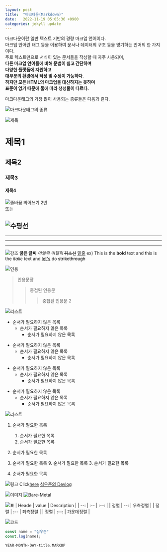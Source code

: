 ```yaml
---
layout: post
title:  "마크다운(Markdown)"
date:   2022-11-19 05:05:36 +0900
categories: jekyll update
---
```


마크다운이란 일반 텍스트 기반의 경량 마크업 언어이다.  
마크업 언어란 태그 등을 이용하여 문서나 데이터의 구조 등을 명기하는 언어의 한 가지이다.  
주로 텍스트만으로 서식이 있는 문서들을 작성할 때 자주 사용되며,  
**다른 마크업 언어들에 비해 문법이 쉽고 간단하며**  
**다양한 플랫폼에 지원하고**  
**대부분의 환경에서 작성 및 수정이 가능하다.**  
**하지만 모든 HTML의 마크업을 대신하지는 못하며**  
**표준이 없기 때문에 툴에 따라 생성물이 다르다.**  
  

마크다운태그의 가장 많이 사용되는 종류들은 다음과 같다.

![마크다운태그의 종류]({{site.baseurl}}/assets/images/md.PNG)
  

![제목]({{site.baseurl}}/assets/images/제목.PNG)
# 제목1
## 제목2
### 제목3
#### 제목4
  

![줄바꿈]({{site.baseurl}}/assets/images/줄바꿈.PNG)
띄어쓰기 2번  
또는 <br/>
  

![수평선]({{site.baseurl}}/assets/images/수평선.PNG)
---
***
___
***  
  

![강조]({{site.baseurl}}/assets/images/글자강조.PNG)
**굵은 글씨**
*이텔릭*
_이탤릭_
~~취소선~~
<u>밑줄</u>
ex) This is the **bold** text and this is the *italic* text and <u>let's</u> do ~~strikethrough~~
  

![인용]({{site.baseurl}}/assets/images/인용문.PNG)
> 인용문장
>> 중첩된 인용문
>>> 중첩된 인용문 2
  

![리스트]({{site.baseurl}}/assets/images/목록.PNG)
- 순서가 필요하지 않은 목록
    - 순서가 필요하지 않은 목록
        - 순서가 필요하지 않은 목록
* 순서가 필요하지 않은 목록
    * 순서가 필요하지 않은 목록
        * 순서가 필요하지 않은 목록
+ 순서가 필요하지 않은 목록
    + 순서가 필요하지 않은 목록
        + 순서가 필요하지 않은 목록
- 순서가 필요하지 않은 목록
    * 순서가 필요하지 않은 목록
        + 순서가 필요하지 않은 목록
  

![리스트]({{site.baseurl}}/assets/images/목록1.PNG)
1. 순서가 필요한 목록
    1. 순서가 필요한 목록
    1. 순서가 필요한 목록
1. 순서가 필요한 목록

1. 순서가 필요한 목록
    9. 순서가 필요한 목록
    3. 순서가 필요한 목록
8. 순서가 필요한 목록
  

![링크]({{site.baseurl}}/assets/images/링크2.PNG)
Click[here](https://shimwoojun.github.io/)
[심우준의 Devlog](https://shimwoojun.github.io/)
  

![이미지]({{site.baseurl}}/assets/images/이미지.PNG)
![Bare-Metal]({{site.baseurl}}/assets/images/BM.PNG)
  

![표]({{site.baseurl}}/assets/images/표.PNG)
| Heade | value | Description |
| --: | :-- | :--: |
| 정렬 | --: | 우측정렬 |
| 정렬 | :-- | 죄측정렬 |
| 정렬 | :--: | 가운데정렬 |
  
  
![코드]({{site.baseurl}}/assets/images/코드.PNG)
```javascript
const name = "심우준"
const.log(name);
```

`YEAR-MONTH-DAY-title.MARKUP`